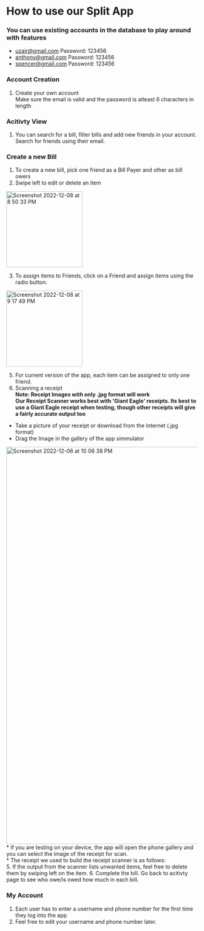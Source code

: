 # How to use our Split App  

### You can use existing accounts in the database to play around with features
* uzair@gmail.com
Password: 123456
* anthony@gmail.com Password: 123456
* spencer@gmail.com Password: 123456

### Account Creation
1. Create your own account <br/>
Make sure the email is valid and the password is atleast 6 characters in length <br/>

### Acitivty View
1. You can search for a bill, filter bills and add new friends in your account. Search for friends using their email.

### Create a new Bill
1. To create a new bill, pick one friend as a Bill Payer and other as bill owers <br/>
2. Swipe left to edit or delete an item <br/>
<img width="200" alt="Screenshot 2022-12-08 at 8 50 33 PM" src="https://user-images.githubusercontent.com/54990502/206608537-276baac7-ca3c-44fa-8f36-fa300f93bd6b.png">

3. To assign items to Friends, click on a Friend and assign items using the radio button. <br/>
<img width="200" alt="Screenshot 2022-12-08 at 9 17 49 PM" src="https://user-images.githubusercontent.com/54990502/206609043-4d7328ae-c77b-4b2a-8aa6-a4d3fb070d6f.png">

5. For current version of the app, each item can be assigned to only one friend. 
6. Scanning a receipt <br/>
<b> Note: Receipt Images with only .jpg format will work </b> <br/>
<b> Our Receipt Scanner works best with 'Giant Eagle' receipts. Its best to use a Giant Eagle receipt when testing, though other receipts will give a fairly accurate output too </b> <br/>
  * Take a picture of your receipt or download from the Internet (.jpg format) 
* Drag the Image in the gallery of the app simmulator 
<img width="1047" alt="Screenshot 2022-12-06 at 10 06 38 PM" src="https://user-images.githubusercontent.com/54990502/206078553-2fc57d8e-34b1-41bf-8679-9908287baa2a.png"> 
  <br/>
* If you are testing on your device, the app will open the phone gallery and you can select the image of the receipt for scan. <br/>
* The receipt we used to build the receipt scanner is as follows: <br/>
5. If the output from the scanner lists unwanted items, feel free to delete them by swiping left on the item.
6. Complete the bill. Go back to acitivty page to see who owe/is owed how much in each bill. <br/>
  
### My Account
1. Each user has to enter a username and phone number for the first time they log into the app
2. Feel free to edit your username and phone number later.



